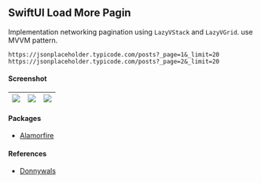 ## SwiftUI Load More Pagin ##

Implementation networking pagination using `LazyVStack` and `LazyVGrid`.
use MVVM pattern.

```
https://jsonplaceholder.typicode.com/posts?_page=1&_limit=20
https://jsonplaceholder.typicode.com/posts?_page=2&_limit=20
```

#### Screenshot #####
| ![](https://images2.imgbox.com/b7/9f/rzm4cX9F_o.png) | ![](https://images2.imgbox.com/46/a2/guS0fkNo_o.png) | ![](https://images2.imgbox.com/59/36/stLOmKqs_o.png) |
| :---: | :---: | :---: |

#### Packages #####
- [Alamorfire](https://github.com/Alamofire/Alamofire)

#### References #####
- [Donnywals](https://www.donnywals.com/implementing-an-infinite-scrolling-list-with-swiftui-and-combine/)
